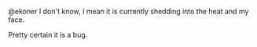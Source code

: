 @ekoner I don't know, I mean it is currently shedding into the heat and my face.

Pretty certain it is a bug.